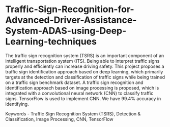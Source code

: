 # Traffic-Sign-Recognition-for-Advanced-Driver-Assistance-System-ADAS-using-Deep-Learning-techniques
The traffic sign recognition system (TSRS) is an important component of an intelligent transportation system (ITS). Being able to interpret traffic signs properly and efficiently can increase driving safety. This project proposes a traffic sign identification approach based on deep learning, which primarily targets at the detection and classification of traffic signs while being trained on a traffic sign benchmark dataset. A traffic sign recognition and identification approach based on image processing is proposed, which is integrated with a convolutional neural network (CNN) to classify traffic signs. TensorFlow is used to implement CNN. We have 99.4% accuracy in identifying.  




Keywords - Traffic Sign Recognition System (TSRS), Detection &amp; Classification, Image Processing, CNN, TensorFlow

